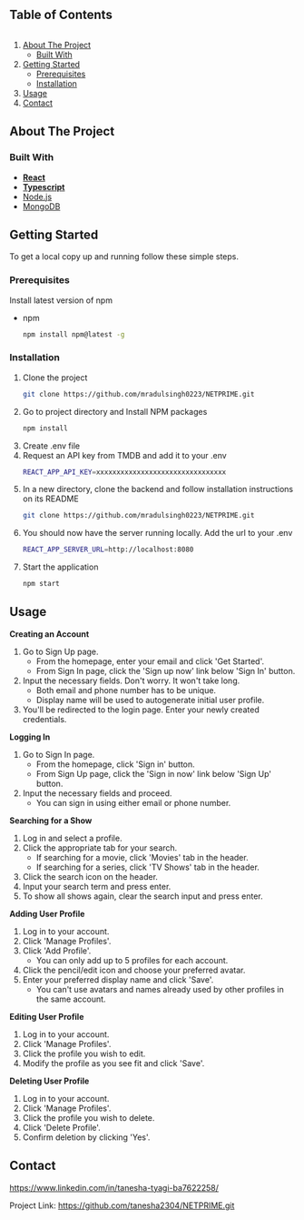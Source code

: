 <h2 style="display: inline-block">Table of Contents</h2>
<ol>
  <li>
    <a href="#about-the-project">About The Project</a>
    <ul>
      <li><a href="#built-with">Built With</a></li>
    </ul>
  </li>
  <li>
    <a href="#getting-started">Getting Started</a>
    <ul>
      <li><a href="#prerequisites">Prerequisites</a></li>
      <li><a href="#installation">Installation</a></li>
    </ul>
  </li>
  <li><a href="#usage">Usage</a></li>
  <li><a href="#contact">Contact</a></li>
</ol>

## About The Project

### Built With

- **[React](https://reactjs.org/)**
- **[Typescript](https://www.typescriptlang.org/)**
- [Node.js](https://nodejs.org/en/)
- [MongoDB](https://www.mongodb.com/)

## Getting Started

To get a local copy up and running follow these simple steps.

### Prerequisites

Install latest version of npm

- npm
  ```sh
  npm install npm@latest -g
  ```

### Installation

1. Clone the project
   ```sh
   git clone https://github.com/mradulsingh0223/NETPRIME.git
   ```
2. Go to project directory and Install NPM packages
   ```sh
   npm install
   ```
3. Create .env file
4. Request an API key from TMDB and add it to your .env
   ```sh
   REACT_APP_API_KEY=xxxxxxxxxxxxxxxxxxxxxxxxxxxxxxxx
   ```
5. In a new directory, clone the backend and follow installation instructions on its README
   ```sh
   git clone https://github.com/mradulsingh0223/NETPRIME.git
   ```
6. You should now have the server running locally. Add the url to your .env
   ```sh
   REACT_APP_SERVER_URL=http://localhost:8080
   ```
7. Start the application
   ```sh
   npm start
   ```

## Usage

**Creating an Account**

1. Go to Sign Up page.
   - From the homepage, enter your email and click 'Get Started'.
   - From Sign In page, click the 'Sign up now' link below 'Sign In' button.
2. Input the necessary fields. Don't worry. It won't take long.
   - Both email and phone number has to be unique.
   - Display name will be used to autogenerate initial user profile.
3. You'll be redirected to the login page. Enter your newly created credentials.

**Logging In**

1. Go to Sign In page.
   - From the homepage, click 'Sign in' button.
   - From Sign Up page, click the 'Sign in now' link below 'Sign Up' button.
2. Input the necessary fields and proceed.
   - You can sign in using either email or phone number.

**Searching for a Show**

1. Log in and select a profile.
2. Click the appropriate tab for your search.
   - If searching for a movie, click 'Movies' tab in the header.
   - If searching for a series, click 'TV Shows' tab in the header.
3. Click the search icon on the header.
4. Input your search term and press enter.
5. To show all shows again, clear the search input and press enter.

**Adding User Profile**

1. Log in to your account.
2. Click 'Manage Profiles'.
3. Click 'Add Profile'.
   - You can only add up to 5 profiles for each account.
4. Click the pencil/edit icon and choose your preferred avatar.
5. Enter your preferred display name and click 'Save'.
   - You can't use avatars and names already used by other profiles in the same account.

**Editing User Profile**

1. Log in to your account.
2. Click 'Manage Profiles'.
3. Click the profile you wish to edit.
4. Modify the profile as you see fit and click 'Save'.

**Deleting User Profile**


1. Log in to your account.
2. Click 'Manage Profiles'.
3. Click the profile you wish to delete.
4. Click 'Delete Profile'.
5. Confirm deletion by clicking 'Yes'.

## Contact

https://www.linkedin.com/in/tanesha-tyagi-ba7622258/

Project Link: https://github.com/tanesha2304/NETPRIME.git
